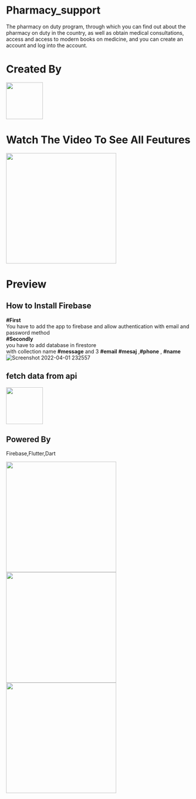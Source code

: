 # Pharmacy_support
The pharmacy on duty program, through which you can find out about the pharmacy on duty in the country, as well as obtain medical consultations, access and access to modern books on medicine, and you can create an account and log into the account.
# Created By
  <a href="http://afak.epizy.com/"><img src="https://user-images.githubusercontent.com/86790667/149276936-63d106e1-c37d-469a-a4cb-0b799ed8fae7.png" width="100px" /></a>
# Watch The Video To See All Feutures
  <a href="https://youtu.be/1DDy6ULqZWA"><img src="https://upload.wikimedia.org/wikipedia/commons/thumb/b/b8/YouTube_Logo_2017.svg/2560px-YouTube_Logo_2017.svg.png" width="300px" /></a>

  
# Preview

 


## **How to Install Firebase**
**#First**<br>
You have to add the app to firebase and allow authentication with email and password method<br>
**#Secondly**<br>
you have to add database in firestore <br>
with collection name **#message** and 3 **#email**   **#mesaj** ,**#phone** , **#name**
![Screenshot 2022-04-01 232557](https://user-images.githubusercontent.com/86790667/161336526-55dec1f0-27cb-448b-a378-e920dc9b9ae7.jpg)

## **fetch data from api**
  <a href="https://docs.flutter.dev/cookbook/networking/fetch-data"><img src="https://res.cloudinary.com/practicaldev/image/fetch/s--tEkPCn_C--/c_imagga_scale,f_auto,fl_progressive,h_420,q_auto,w_1000/https://dev-to-uploads.s3.amazonaws.com/uploads/articles/w070k2j8fa6s3cxvhlgx.jpg" width="100px" /></a>


## **Powered By**
<p>Firebase,Flutter,Dart</p>
<img src="https://gelecegiyazanlar.turkcell.com.tr/sites/default/files/blog/content/2020/image-firebase0001_0.png" width="300" />
<img src="http://www.gamzesirakaya.com/wp-content/uploads/2020/05/0_0vUAU9_O_YCQd-4f-2.jpg" width="300" />
<img src="https://miro.medium.com/max/1179/1*96UcmD4sxlB8on8LcsEteA.png" width="300" />

